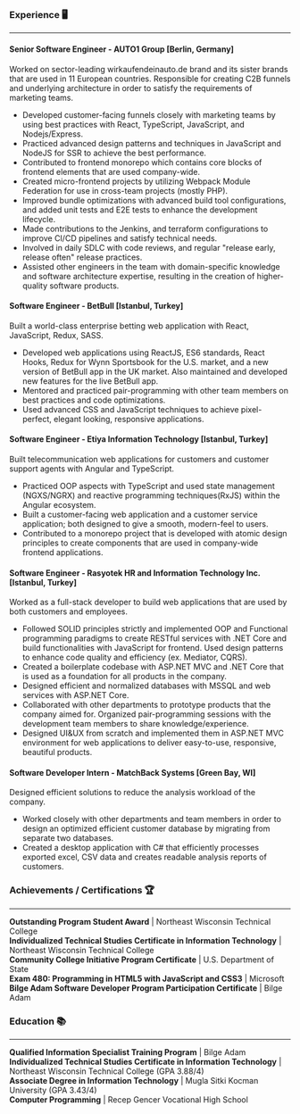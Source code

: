 ### Experience 🖥
---
#### Senior Software Engineer - AUTO1 Group [Berlin, Germany]
Worked on sector-leading wirkaufendeinauto.de brand and its sister brands that are used in 11 European countries. Responsible for creating C2B funnels and underlying architecture in order to satisfy the requirements of marketing teams.
- Developed customer-facing funnels closely with marketing teams by using best practices with React, TypeScript, JavaScript, and Nodejs/Express.
- Practiced advanced design patterns and techniques in JavaScript and NodeJS for SSR to achieve the best performance.
- Contributed to frontend monorepo which contains core blocks of frontend elements that are used company-wide.
- Created micro-frontend projects by utilizing Webpack Module Federation for use in cross-team projects (mostly PHP).
- Improved bundle optimizations with advanced build tool configurations, and added unit tests and E2E tests to enhance the development lifecycle.
- Made contributions to the Jenkins, and terraform configurations to improve CI/CD pipelines and satisfy technical needs.
- Involved in daily SDLC with code reviews, and regular "release early, release often" release practices.
- Assisted other engineers in the team with domain-specific knowledge and software architecture expertise, resulting in the creation of higher-quality software products.

#### Software Engineer - BetBull [Istanbul, Turkey]
Built a world-class enterprise betting web application with React, JavaScript, Redux, SASS.
- Developed web applications using ReactJS, ES6 standards, React Hooks, Redux for Wynn Sportsbook for the U.S. market, and a new version of BetBull app in the UK market. Also maintained and developed new features for the live BetBull app.
- Mentored and practiced pair-programming with other team members on best practices and code optimizations.
- Used advanced CSS and JavaScript techniques to achieve pixel-perfect, elegant looking, responsive applications. 

#### Software Engineer - Etiya Information Technology [Istanbul, Turkey]
Built telecommunication web applications for customers and customer support agents with Angular and TypeScript.
- Practiced OOP aspects with TypeScript and used state management (NGXS/NGRX) and reactive programming techniques(RxJS) within the Angular ecosystem.
- Built a customer-facing web application and a customer service application; both designed to give a smooth, modern-feel to users.
- Contributed to a monorepo project that is developed with atomic design principles to create components that are used in company-wide frontend applications.

#### Software Engineer - Rasyotek HR and Information Technology Inc. [Istanbul, Turkey]
Worked as a full-stack developer to build web applications that are used by both customers and employees.
- Followed SOLID principles strictly and implemented OOP and Functional programming paradigms to create RESTful services with .NET Core and build functionalities with JavaScript for frontend. Used design patterns to enhance code quality and efficiency (ex. Mediator, CQRS). 
- Created a boilerplate codebase with ASP.NET MVC and .NET Core that is used as a foundation for all products in the company.
- Designed efficient and normalized databases with MSSQL and web services with ASP.NET Core.
- Collaborated with other departments to prototype products that the company aimed for. Organized pair-programming sessions with the development team members to share knowledge/experience.
- Designed UI&UX from scratch and implemented them in ASP.NET MVC environment for web applications to deliver easy-to-use, responsive, beautiful products.

#### Software Developer Intern - MatchBack Systems [Green Bay, WI]
Designed efficient solutions to reduce the analysis workload of the company.
- Worked closely with other departments and team members in order to design an optimized efficient customer database by migrating from separate two databases.
- Created a desktop application with C# that efficiently processes exported excel, CSV data and creates readable analysis reports of customers.

### Achievements / Certifications 🏆
---
**Outstanding Program Student Award** | Northeast Wisconsin Technical College<br/>
**Individualized Technical Studies Certificate in Information Technology** | Northeast Wisconsin Technical College<br/>
**Community College Initiative Program Certificate** | U.S. Department of State<br/>
**Exam 480: Programming in HTML5 with JavaScript and CSS3** | Microsoft<br/>
**Bilge Adam Software Developer Program Participation Certificate** | Bilge Adam<br/>

### Education 📚
---
**Qualified Information Specialist Training Program** | Bilge Adam<br/>
**Individualized Technical Studies Certificate in Information Technology** | Northeast Wisconsin Technical College (GPA 3.88/4)<br/>
**Associate Degree in Information Technology** | Mugla Sitki Kocman University (GPA 3.43/4)<br/>
**Computer Programming** | Recep Gencer Vocational High School<br/>
